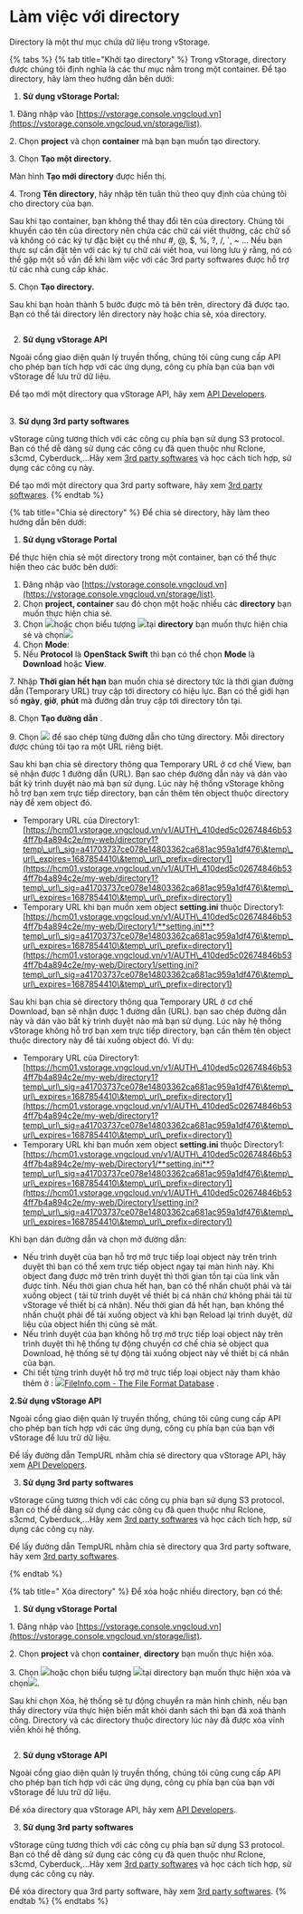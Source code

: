 # Làm việc với directory

Directory là một thư mục chứa dữ liệu trong vStorage.

{% tabs %}
{% tab title="Khởi tạo directory" %}
Trong vStorage, directory được chúng tôi định nghĩa là các thư mục nằm trong một container. Để tạo directory, hãy làm theo hướng dẫn bên dưới:

1. **Sử dụng vStorage Portal:**

1\. Đăng nhập vào [https://vstorage.console.vngcloud.vn](https://vstorage.console.vngcloud.vn/storage/list).

2\. Chọn **project** và chọn **container** mà bạn bạn muốn tạo directory.

3\. Chọn **Tạo một directory.**

Màn hình **Tạo mới directory** được hiển thị.

4\. Trong **Tên directory**, hãy nhập tên tuân thủ theo quy định của chúng tôi cho directory của bạn.&#x20;

Sau khi tạo container, bạn không thể thay đổi tên của directory. Chúng tôi khuyến cáo tên của directory nên chứa các chữ cái viết thường, các chữ số và không có các ký tự đặc biệt cụ thể như #, @, $, %, ?, /, \`, \~ ... Nếu bạn thực sự cần đặt tên với các ký tự chữ cái viết hoa, vui lòng lưu ý rằng, nó có thể gặp một số vấn đề khi làm việc với các 3rd party softwares được hỗ trợ từ các nhà cung cấp khác.

5\. Chọn **Tạo directory.**

Sau khi bạn hoàn thành 5 bước được mô tả bên trên, directory đã được tạo. Bạn có thể tải directory lên directory này hoặc chia sẻ, xóa directory.

<figure><img src="../../../../.gitbook/assets/Khoi_tao_directory.gif" alt=""><figcaption></figcaption></figure>

2. **Sử dụng vStorage API**

Ngoài cổng giao diện quản lý truyền thống, chúng tôi cũng cung cấp API cho phép bạn tích hợp với các ứng dụng, công cụ phía bạn của bạn với vStorage để lưu trữ dữ liệu.

Để tạo mới một directory qua vStorage API, hãy xem [API Developers](https://docs.vngcloud.vn/display/VV/API+Developers).

\
3\.  **Sử dụng 3rd party softwares**

vStorage cũng tương thích với các công cụ phía bạn sử dụng S3 protocol. Bạn có thể dễ dàng sử dụng các công cụ đã quen thuộc như Rclone, s3cmd, Cyberduck,...Hãy xem [3rd party softwares](https://docs.vngcloud.vn/display/VV/3rd+party+softwares) và học cách tích hợp, sử dụng các công cụ này.&#x20;

Để tạo mới một directory qua 3rd party software, hãy xem [3rd party softwares](https://docs.vngcloud.vn/display/VV/3rd+party+softwares).
{% endtab %}

{% tab title="Chia sẻ directory" %}
Để chia sẻ directory, hãy làm theo hướng dẫn bên dưới:

1. **Sử dụng vStorage Portal**



Để thực hiện chia sẻ một directory trong một container, bạn có thể thực hiện theo các bước bên dưới:

1. Đăng nhập vào [https://vstorage.console.vngcloud.vn](https://vstorage.console.vngcloud.vn/storage/list).
2. Chọn **project, container** sau đó chọn một hoặc nhiều các **directory** bạn muốn thực hiện chia sẻ.
3. Chọn ![](https://docs.vngcloud.vn/download/thumbnails/49648478/image2023-3-6\_10-50-12.png?version=1\&modificationDate=1699348122000\&api=v2)hoặc chọn biểu tượng ![](https://docs.vngcloud.vn/download/thumbnails/49648478/image2023-2-6\_10-20-54.png?version=1\&modificationDate=1678075522000\&api=v2)tại **directory** bạn muốn thực hiện chia sẻ và chọn![](https://docs.vngcloud.vn/download/thumbnails/49648478/image2023-3-6\_10-50-38.png?version=1\&modificationDate=1699348122000\&api=v2)
4. Chọn **Mode**:&#x20;
5. Nếu **Protocol** là **OpenStack Swift** thì bạn có thể chọn **Mode** là **Download** hoặc **View**.

7\. Nhập **Thời gian hết hạn** bạn muốn chia sẻ directory tức là thời gian đường dẫn (Temporary URL) truy cập tới directory có hiệu lực. Bạn có thể giới hạn số **ngày**, **giờ**, **phút** mà đường dẫn truy cập tới directory tồn tại.&#x20;

8\. Chọn **Tạo đường dẫn** .

9\. Chọn ![](https://docs.vngcloud.vn/download/thumbnails/49648478/image2023-3-6\_10-51-24.png?version=1\&modificationDate=1699348123000\&api=v2) để sao chép từng đường dẫn cho từng directory. Mỗi directory được chúng tôi tạo ra một URL riêng biệt.

Sau khi bạn chia sẻ directory thông qua Temporary URL ở cơ chế View, bạn sẽ nhận được 1 đường dẫn (URL). Bạn sao chép đường dẫn này và dán vào bất kỳ trình duyệt nào mà bạn sử dụng. Lúc này hệ thống vStorage không hỗ trợ bạn xem trực tiếp directory, bạn cần thêm tên object thuộc directory này để xem object đó.

* Temporary URL của Directory1: [https://hcm01.vstorage.vngcloud.vn/v1/AUTH\_410ded5c02674846b534ff7b4a894c2e/my-web/directory1?temp\_url\_sig=a41703737ce078e14803362ca681ac959a1df476\&temp\_url\_expires=1687854410\&temp\_url\_prefix=directory1](https://hcm01.vstorage.vngcloud.vn/v1/AUTH\_410ded5c02674846b534ff7b4a894c2e/my-web/directory1?temp\_url\_sig=a41703737ce078e14803362ca681ac959a1df476\&temp\_url\_expires=1687854410\&temp\_url\_prefix=directory1)
* Temporary URL khi bạn muốn xem object **setting.ini** thuộc Directory1: [https://hcm01.vstorage.vngcloud.vn/v1/AUTH\_410ded5c02674846b534ff7b4a894c2e/my-web/Directory1/**setting.ini**?temp\_url\_sig=a41703737ce078e14803362ca681ac959a1df476\&temp\_url\_expires=1687854410\&temp\_url\_prefix=directory1](https://hcm01.vstorage.vngcloud.vn/v1/AUTH\_410ded5c02674846b534ff7b4a894c2e/my-web/Directory1/setting.ini?temp\_url\_sig=a41703737ce078e14803362ca681ac959a1df476\&temp\_url\_expires=1687854410\&temp\_url\_prefix=directory1)

Sau khi bạn chia sẻ directory thông qua  Temporary URL ở cơ chế Download, bạn sẽ nhận được 1 đường dẫn (URL). bạn sao chép đường dẫn này và dán vào bất kỳ trình duyệt nào mà bạn sử dụng. Lúc này hệ thống vStorage không hỗ trợ bạn xem trực tiếp directory, bạn cần thêm tên object thuộc directory này để tải xuống object đó. Ví dụ:

* Temporary URL của Directory1: [https://hcm01.vstorage.vngcloud.vn/v1/AUTH\_410ded5c02674846b534ff7b4a894c2e/my-web/directory1?temp\_url\_sig=a41703737ce078e14803362ca681ac959a1df476\&temp\_url\_expires=1687854410\&temp\_url\_prefix=directory1](https://hcm01.vstorage.vngcloud.vn/v1/AUTH\_410ded5c02674846b534ff7b4a894c2e/my-web/directory1?temp\_url\_sig=a41703737ce078e14803362ca681ac959a1df476\&temp\_url\_expires=1687854410\&temp\_url\_prefix=directory1)
* Temporary URL khi bạn muốn xem object **setting.ini** thuộc Directory1: [https://hcm01.vstorage.vngcloud.vn/v1/AUTH\_410ded5c02674846b534ff7b4a894c2e/my-web/Directory1/**setting.ini**?temp\_url\_sig=a41703737ce078e14803362ca681ac959a1df476\&temp\_url\_expires=1687854410\&temp\_url\_prefix=directory1](https://hcm01.vstorage.vngcloud.vn/v1/AUTH\_410ded5c02674846b534ff7b4a894c2e/my-web/Directory1/setting.ini?temp\_url\_sig=a41703737ce078e14803362ca681ac959a1df476\&temp\_url\_expires=1687854410\&temp\_url\_prefix=directory1)

Khi bạn dán đường dẫn và chọn mở đường dẫn:

* Nếu trình duyệt của bạn hỗ trợ mở trực tiếp loại object này trên trình duyệt thì bạn có thể xem trực tiếp object ngay tại màn hình này. Khi object đang được mở trên trình duyệt thì thời gian tồn tại của link vẫn được tính. Nếu thời gian chưa hết hạn, bạn có thể nhấn chuột phải và tải xuống object ( tải từ trình duyệt về thiết bị cá nhân chứ không phải tải từ vStorage về thiết bị cá nhân). Nếu thời gian đã hết hạn, bạn không thể nhấn chuột phải để tải xuống object và khi bạn Reload lại trình duyệt, dữ liệu của object hiển thị cũng sẽ mất.
* Nếu trình duyệt của bạn không hỗ trợ mở trực tiếp loại object này trên trình duyệt thì hệ thống tự động chuyển cơ chế chia sẻ object qua Download, hệ thống sẽ tự động tải xuống object này về thiết bị cá nhân của bạn.
* Chi tiết từng trình duyệt hỗ trợ mở trực tiếp loại object này tham khảo thêm ở : [![](https://fileinfo.com/svg/favicon.svg)FileInfo.com - The File Format Database](https://fileinfo.com/) .

**2.Sử dụng vStorage API**

Ngoài cổng giao diện quản lý truyền thống, chúng tôi cũng cung cấp API cho phép bạn tích hợp với các ứng dụng, công cụ phía bạn của bạn với vStorage để lưu trữ dữ liệu.

Để lấy đường dẫn TempURL nhằm chia sẻ directory qua vStorage API, hãy xem [API Developers](https://docs.vngcloud.vn/display/VV/API+Developers).

3. **Sử dụng 3rd party softwares**

vStorage cũng tương thích với các công cụ phía bạn sử dụng S3 protocol. Bạn có thể dễ dàng sử dụng các công cụ đã quen thuộc như Rclone, s3cmd, Cyberduck,...Hãy xem [3rd party softwares](https://docs.vngcloud.vn/display/VV/3rd+party+softwares) và học cách tích hợp, sử dụng các công cụ này.&#x20;

Để lấy đường dẫn TempURL nhằm chia sẻ directory qua 3rd party software, hãy xem [3rd party softwares](https://docs.vngcloud.vn/display/VV/3rd+party+softwares).


{% endtab %}

{% tab title=" Xóa directory" %}
Để xóa hoặc nhiều directory, bạn có thể:

1. **Sử dụng vStorage Portal**

1\. Đăng nhập vào [https://vstorage.console.vngcloud.vn](https://vstorage.console.vngcloud.vn/storage/list).

2\. Chọn **project** và chọn **container**, **directory** bạn muốn thực hiện xóa.

3\. Chọn ![](https://docs.vngcloud.vn/download/thumbnails/49648478/image2023-3-6\_11-7-16.png?version=1\&modificationDate=1678075637000\&api=v2)hoặc chọn biểu tượng ![](https://docs.vngcloud.vn/download/thumbnails/49648478/image2023-2-6\_10-20-54.png?version=1\&modificationDate=1678075522000\&api=v2)tại directory bạn muốn thực hiện xóa và chọn![](https://docs.vngcloud.vn/download/thumbnails/49648478/image2023-3-6\_11-7-37.png?version=1\&modificationDate=1678075658000\&api=v2).

Sau khi chọn Xóa, hệ thống sẽ tự động chuyển ra màn hình chính, nếu bạn thấy directory vừa thực hiện biến mất khỏi danh sách thì bạn đã xoá thành công. Directory và các directory thuộc directory lúc này đã được xóa vĩnh viễn khỏi hệ thống.

<figure><img src="../../../../.gitbook/assets/Xoa_directory.gif" alt=""><figcaption></figcaption></figure>

2. **Sử dụng vStorage API**

Ngoài cổng giao diện quản lý truyền thống, chúng tôi cũng cung cấp API cho phép bạn tích hợp với các ứng dụng, công cụ phía bạn của bạn với vStorage để lưu trữ dữ liệu.

Để xóa directory qua vStorage API, hãy xem [API Developers](https://docs.vngcloud.vn/display/VV/API+Developers).

3. **Sử dụng 3rd party softwares**

vStorage cũng tương thích với các công cụ phía bạn sử dụng S3 protocol. Bạn có thể dễ dàng sử dụng các công cụ đã quen thuộc như Rclone, s3cmd, Cyberduck,...Hãy xem [3rd party softwares](https://docs.vngcloud.vn/display/VV/3rd+party+softwares) và học cách tích hợp, sử dụng các công cụ này.&#x20;

Để xóa directory qua 3rd party software, hãy xem [3rd party softwares](https://docs.vngcloud.vn/display/VV/3rd+party+softwares).
{% endtab %}
{% endtabs %}





